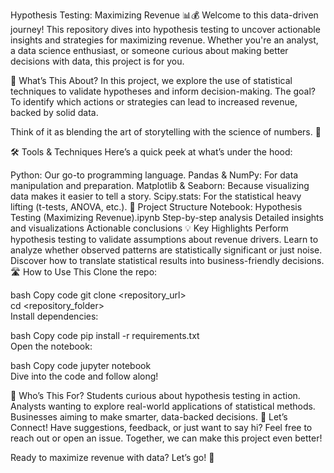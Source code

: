 Hypothesis Testing: Maximizing Revenue 📊💰
Welcome to this data-driven journey! This repository dives into hypothesis testing to uncover actionable insights and strategies for maximizing revenue. Whether you're an analyst, a data science enthusiast, or someone curious about making better decisions with data, this project is for you.

🚀 What’s This About?
In this project, we explore the use of statistical techniques to validate hypotheses and inform decision-making. The goal? To identify which actions or strategies can lead to increased revenue, backed by solid data.

Think of it as blending the art of storytelling with the science of numbers. 🌟

🛠️ Tools & Techniques
Here’s a quick peek at what’s under the hood:

Python: Our go-to programming language.
Pandas & NumPy: For data manipulation and preparation.
Matplotlib & Seaborn: Because visualizing data makes it easier to tell a story.
Scipy.stats: For the statistical heavy lifting (t-tests, ANOVA, etc.).
📂 Project Structure
Notebook: Hypothesis Testing (Maximizing Revenue).ipynb
Step-by-step analysis
Detailed insights and visualizations
Actionable conclusions
💡 Key Highlights
Perform hypothesis testing to validate assumptions about revenue drivers.
Learn to analyze whether observed patterns are statistically significant or just noise.
Discover how to translate statistical results into business-friendly decisions.
🛣️ How to Use This
Clone the repo:

bash
Copy code
git clone <repository_url>  
cd <repository_folder>  
Install dependencies:

bash
Copy code
pip install -r requirements.txt  
Open the notebook:

bash
Copy code
jupyter notebook  
Dive into the code and follow along!

🎯 Who’s This For?
Students curious about hypothesis testing in action.
Analysts wanting to explore real-world applications of statistical methods.
Businesses aiming to make smarter, data-backed decisions.
🤝 Let’s Connect!
Have suggestions, feedback, or just want to say hi? Feel free to reach out or open an issue. Together, we can make this project even better!

Ready to maximize revenue with data? Let’s go! 🚀
